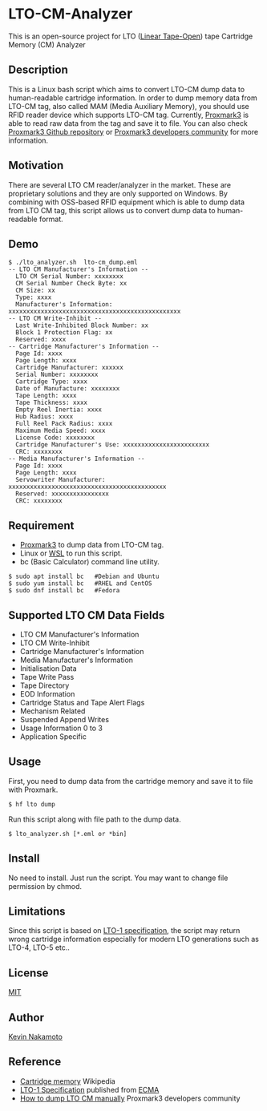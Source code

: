 # LTO-CM-Analyzer
This is an open-source project for LTO ([Linear Tape-Open](https://en.wikipedia.org/wiki/Linear_Tape-Open)) tape Cartridge Memory (CM) Analyzer

## Description
This is a Linux bash script which aims to convert LTO-CM dump data to human-readable cartridge information. In order to dump memory data from LTO-CM tag, also called MAM (Media Auxiliary Memory), you should use RFID reader device which supports LTO-CM tag. Currently, [Proxmark3](http://www.proxmark.org/) is able to read raw data from the tag and save it to file. You can also check [Proxmark3 Github repository](https://github.com/RfidResearchGroup/proxmark3) or [Proxmark3 developers community](http://www.proxmark.org/forum/index.php) for more information.

## Motivation
There are several LTO CM reader/analyzer in the market. These are proprietary solutions and they are only supported on Windows. By combining with OSS-based RFID equipment which is able to dump data from LTO CM tag, this script allows us to convert dump data to human-readable format.

## Demo
~~~
$ ./lto_analyzer.sh  lto-cm_dump.eml
-- LTO CM Manufacturer's Information --
  LTO CM Serial Number: xxxxxxxx
  CM Serial Number Check Byte: xx
  CM Size: xx
  Type: xxxx
  Manufacturer's Information: xxxxxxxxxxxxxxxxxxxxxxxxxxxxxxxxxxxxxxxxxxxxxxxx
-- LTO CM Write-Inhibit --
  Last Write-Inhibited Block Number: xx
  Block 1 Protection Flag: xx
  Reserved: xxxx
-- Cartridge Manufacturer's Information --
  Page Id: xxxx
  Page Length: xxxx
  Cartridge Manufacturer: xxxxxx
  Serial Number: xxxxxxxx
  Cartridge Type: xxxx
  Date of Manufacture: xxxxxxxx
  Tape Length: xxxx
  Tape Thickness: xxxx
  Empty Reel Inertia: xxxx
  Hub Radius: xxxx
  Full Reel Pack Radius: xxxx
  Maximum Media Speed: xxxx
  License Code: xxxxxxxx
  Cartridge Manufacturer's Use: xxxxxxxxxxxxxxxxxxxxxxxx
  CRC: xxxxxxxx
-- Media Manufacturer's Information --
  Page Id: xxxx
  Page Length: xxxx
  Servowriter Manufacturer: xxxxxxxxxxxxxxxxxxxxxxxxxxxxxxxxxxxxxxxxxxxx
  Reserved: xxxxxxxxxxxxxxxx
  CRC: xxxxxxxx
~~~

## Requirement
- [Proxmark3](http://www.proxmark.org/) to dump data from LTO-CM tag.
- Linux or [WSL](https://docs.microsoft.com/en-us/windows/wsl/install-win10) to run this script.
- bc (Basic Calculator) command line utility.
~~~
$ sudo apt install bc	#Debian and Ubuntu
$ sudo yum install bc	#RHEL and CentOS
$ sudo dnf install bc	#Fedora
~~~

## Supported LTO CM Data Fields
- LTO CM Manufacturer's Information
- LTO CM Write-Inhibit
- Cartridge Manufacturer's Information
- Media Manufacturer's Information
- Initialisation Data
- Tape Write Pass
- Tape Directory
- EOD Information
- Cartridge Status and Tape Alert Flags
- Mechanism Related
- Suspended Append Writes
- Usage Information 0 to 3
- Application Specific

## Usage
First, you need to dump data from the cartridge memory and save it to file with Proxmark.
~~~
$ hf lto dump
~~~

Run this script along with file path to the dump data.
~~~
$ lto_analyzer.sh [*.eml or *bin] 
~~~

## Install
No need to install. Just run the script. You may want to change file permission by chmod.

## Limitations
Since this script is based on [LTO-1 specification](https://www.ecma-international.org/publications/files/ECMA-ST/ECMA-319.pdf), the script may return wrong cartridge information especially for modern LTO generations such as LTO-4, LTO-5 etc..

## License
[MIT](https://github.com/Kevin-Nakamoto/LTO-CM-Analyzer/blob/master/LICENSE)

## Author
[Kevin Nakamoto](https://github.com/Kevin-Nakamoto)

## Reference
- [Cartridge memory](https://en.wikipedia.org/wiki/Linear_Tape-Open#Cartridge_memory) Wikipedia
- [LTO-1 Specification](https://www.ecma-international.org/publications/files/ECMA-ST/ECMA-319.pdf) published from [ECMA](https://www.ecma-international.org/)
- [How to dump LTO CM manually](http://www.proxmark.org/forum/viewtopic.php?id=2686) Proxmark3 developers community
